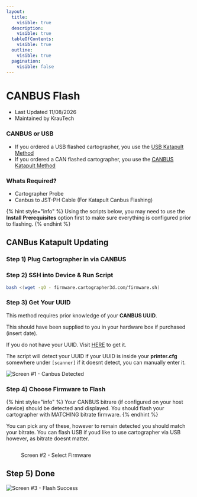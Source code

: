 ```yaml
---
layout:
  title:
    visible: true
  description:
    visible: true
  tableOfContents:
    visible: true
  outline:
    visible: true
  pagination:
    visible: false
---
```


# CANBUS Flash

* Last Updated 11/08/2026
* Maintained by KrauTech

### CANBUS or USB

* If you ordered a USB flashed cartographer, you use the [USB Katapult Method](usb-flash.md)
* If you ordered a CAN flashed cartographer, you use the [CANBUS Katapult Me](canbus-flash.md)[thod](canbus-flash.md)

### Whats Required?

* Cartographer Probe
* Canbus to JST-PH Cable (For Katapult Canbus Flashing)

{% hint style="info" %}
Using the scripts below, you may need to use the **Install Prerequisites** option first to make sure everything is configured prior to flashing.
{% endhint %}

## CANBus Katapult Updating

### Step 1) Plug Cartographer in via CANBUS

### Step 2) SSH into Device & Run Script

```bash
bash <(wget -qO - firmware.cartographer3d.com/firmware.sh)
```

### Step 3) Get Your UUID

This method requires prior knowledge of your **CANBUS UUID**.

This should have been supplied to you in your hardware box if purchased (insert date).

If you do not have your UUID. Visit [HERE](../../../installation-and-setup/cartographer-with-input-shaping-v2-and-v3-hybrid.md#finding-the-serial-or-uuid) to get it.

The script will detect your UUID if your UUID is inside your **printer.cfg** somewhere under `[scanner]` if it doesnt detect, you can manually enter it.

![Screen #1 - Canbus Detected](https://github.com/user-attachments/assets/612dec98-50ab-4ab6-9d61-bc465a7cf411)

### Step 4) Choose Firmware to Flash

{% hint style="info" %}
Your CANBUS bitrare (if configured on your host device) should be detected and displayed. You should flash your cartographer with MATCHING bitrate firmware.
{% endhint %}

You can pick any of these, however to remain detected you should match your bitrate. You can flash USB if youd like to use cartographer via USB however, as bitrate doesnt matter.&#x20;

<figure><img src="https://github.com/user-attachments/assets/6ad85f9a-3aba-466b-b483-e2ff23550a71" alt=""><figcaption><p>Screen #2 - Select Firmware</p></figcaption></figure>

## Step 5) Done

![Screen #3 - Flash Success](https://github.com/user-attachments/assets/0fb24c99-d36d-4ce2-9846-48c99d4eb952)
